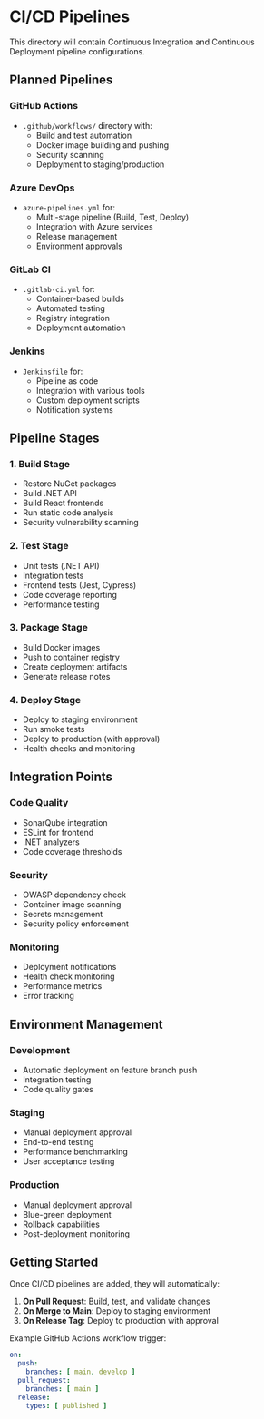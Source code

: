# CI/CD Pipelines

This directory will contain Continuous Integration and Continuous Deployment pipeline configurations.

## Planned Pipelines

### GitHub Actions
- `.github/workflows/` directory with:
  - Build and test automation
  - Docker image building and pushing
  - Security scanning
  - Deployment to staging/production

### Azure DevOps
- `azure-pipelines.yml` for:
  - Multi-stage pipeline (Build, Test, Deploy)
  - Integration with Azure services
  - Release management
  - Environment approvals

### GitLab CI
- `.gitlab-ci.yml` for:
  - Container-based builds
  - Automated testing
  - Registry integration
  - Deployment automation

### Jenkins
- `Jenkinsfile` for:
  - Pipeline as code
  - Integration with various tools
  - Custom deployment scripts
  - Notification systems

## Pipeline Stages

### 1. Build Stage
- Restore NuGet packages
- Build .NET API
- Build React frontends
- Run static code analysis
- Security vulnerability scanning

### 2. Test Stage
- Unit tests (.NET API)
- Integration tests
- Frontend tests (Jest, Cypress)
- Code coverage reporting
- Performance testing

### 3. Package Stage
- Build Docker images
- Push to container registry
- Create deployment artifacts
- Generate release notes

### 4. Deploy Stage
- Deploy to staging environment
- Run smoke tests
- Deploy to production (with approval)
- Health checks and monitoring

## Integration Points

### Code Quality
- SonarQube integration
- ESLint for frontend
- .NET analyzers
- Code coverage thresholds

### Security
- OWASP dependency check
- Container image scanning
- Secrets management
- Security policy enforcement

### Monitoring
- Deployment notifications
- Health check monitoring
- Performance metrics
- Error tracking

## Environment Management

### Development
- Automatic deployment on feature branch push
- Integration testing
- Code quality gates

### Staging
- Manual deployment approval
- End-to-end testing
- Performance benchmarking
- User acceptance testing

### Production
- Manual deployment approval
- Blue-green deployment
- Rollback capabilities
- Post-deployment monitoring

## Getting Started

Once CI/CD pipelines are added, they will automatically:

1. **On Pull Request**: Build, test, and validate changes
2. **On Merge to Main**: Deploy to staging environment
3. **On Release Tag**: Deploy to production with approval

Example GitHub Actions workflow trigger:
```yaml
on:
  push:
    branches: [ main, develop ]
  pull_request:
    branches: [ main ]
  release:
    types: [ published ]
```
